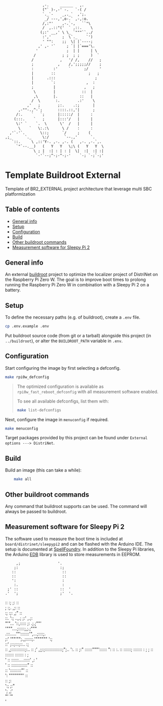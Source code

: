 ```txt
                 ,-.     ______   ,.
                 ("` )-,-' -.   `-( /                                                                    ,;                 '.         
                 `._`-    _,._`  ,';.                                                                   ;:                   :;
                  _/ ---,',o-.` ,-,:o.                                                                 ::                     ::
                 /,:"'    ,-.`-,   ``"\                                                                ::                     ::
                 /  ,.::"('  ` ,::.    \                                                               ':                     :
                (;:' __,' \ \_ `"""``../                                                                :.                    :
                 :','     ;  \`._    `')                                                             ;' ::                   ::  '
                 ' "":    ;;  \| |`----;                                                            .'  ';                   ;'  '.   
               ,' ,- '`     ; `| |`==='\.                                                          ::    :;                 ;:    ::
              '             ;  | |     | \                                                         ;      :;.             ,;:     :: 
             /            ; ;  ; ;     )  `                                                        :;      :;:           ,;"      ::
            /            ,   '/ /,    //   ;                                                       ::.      ':;  ..,.;  ;:'     ,.;:
            ;           ,    /,';;;;;//    ;
            :         :'     `      ;/     '
            |        ::               ;   ;
            |      .:::                  ;
            |        `:              ,  :
            ;         |             ,   ;
             \        |            ::  |
             ,\       |.          ::   |
            /  \       :.        .:'    \
          ,'   ;        ;:.    .:;      |
      ,-""-.,^-`;       ::::.::,'|      ;
     /:.    `   `;      |:::::/  |     :
    (:::.    `   ;      |:::'/   |     |
     \:' `    `.  \      \'  /   |     |
      \    `   \:.:\      \ /    :     :
  ,'`-'`.       \::;      `/     ;    (
,;_      `._     \:/       `--.,'      `.
   `::.     \ ,::'Y-. ,-. ,-. (   ,-. ,-.`,.
     `"`--.__)   (   Y   Y   \;\ (   Y   Y  \
             \ ; |  :| : | : |  \|  :|  :| :|
              `-'`--;^-;-^-;-'    `-; `-;`-;'
```
# Template Buildroot External
Template of BR2_EXTERNAL  project architecture that leverage multi SBC platformization



## Table of contents

* [General info](#general-info)
* [Setup](#setup)
* [Configuration](#configuration)
* [Build](#build)
* [Other buildroot commands](#other-buildroot-commands)
* [Measurement software for Sleepy Pi 2](#measurement-software-for-sleepy-pi-2)

## General info

An external [buildroot](https://buildroot.org/) project to optimize the localizer project of DistriNet on the Raspberry Pi Zero W.
The goal is to improve boot times to prolong running the Raspberry Pi Zero W in combination with a Sleepy Pi 2 on a battery.

## Setup

To define the necessary paths (e.g. of buildroot), create a `.env` file.

```sh
cp .env.example .env
```

Put buildroot source code (from git or a tarball) alongside this project (in `../buildroot`), or alter the `BUILDROOT_PATH` variable in `.env`.

## Configuration

Start configuring the image by first selecting a defconfig.

```sh
make rpi0w_defconfig
```

> The optimized configuration is available as `rpi0w_fast_reboot_defconfig` with all measurement software enabled.
>
> To see all available defconfigs, list them with:
>
> ```sh
> make list-defconfigs
> ```

Next, configure the image in `menuconfig` if required.

```sh
make menuconfig
```

Target packages provided by this project can be found under `External options ---> DistriNet`.
## Build

Build an image (this can take a while):
```sh
    make all
```
## Other buildroot commands

Any command that buildroot supports can be used. The command will always be passed to buildroot.

## Measurement software for Sleepy Pi 2

The software used to measure the boot time is included at `board/distrinet/sleepypi2` and can be flashed with the Arduino IDE. The setup is documented at [SpellFoundry](https://spellfoundry.com/docs/sleepy-pi-2-getting-started/). In addition to the Sleepy Pi libraries, the Arduino [EDB](https://www.arduino.cc/reference/en/libraries/edb/) library is used to store measurements in EEPROM.

           
         ,;                 '.         
        ;:                   :;        
       ::                     ::       
       ::                     ::       
       ':                     :        
        :.                    :        
     ;' ::                   ::  '     
    .'  ';                   ;'  '.    
   ::    :;                 ;:    ::   
   ;      :;.             ,;:     ::   
   :;      :;:           ,;"      ::   
   ::.      ':;  ..,.;  ;:'     ,.;:   
    "'"...   '::,::::: ;:   .;.;""'    
        '"""....;:::::;,;.;"""         
    .:::.....'"':::::::'",...;::::;.   
   ;:' '""'"";.,;:::::;.'""""""  ':;   
  ::'         ;::;:::;::..         :;  
 ::         ,;:::::::::::;:..       :: 
 ;'     ,;;:;::::::::::::::;";..    ':.
::     ;:"  ::::::"""'::::::  ":     ::
 :.    ::   ::::::;  :::::::   :     ; 
  ;    ::   :::::::  :::::::   :    ;  
   '   ::   ::::::....:::::'  ,:   '   
    '  ::    :::::::::::::"   ::       
       ::     ':::::::::"'    ::       
       ':       """""""'      ::       
        ::                   ;:        
        ':;                 ;:"        
          ';              ,;'          
            "'           '"            
              '
